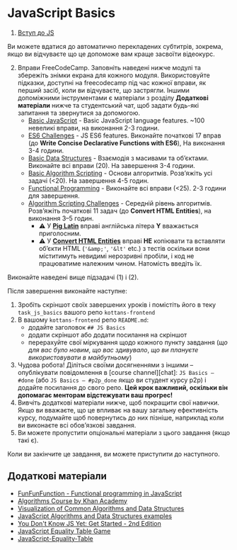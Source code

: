 # JavaScript Basics

1. [Вступ до JS](https://www.coursera.org/learn/html-css-javascript-for-web-developers/home/week/4)

  Ви можете вдатися до автоматично перекладених субтитрів, зокрема, якщо ви відчуваєте що
  це допоможе вам краще засвоїти відеокурс.

2. Вправи FreeCodeCamp. Заповніть наведені нижче модулі та збережіть знімки екрана для кожного модуля.
   Використовуйте підказки, доступні на freecodecamp під час кожної вправи, як перший засіб, коли ви відчуваєте, що застрягли.
   Іншими допоміжними інструментами є матеріали з розділу **Додаткові матеріали** нижче
   та студентський чат, щоб задати будь-які запитання та звернутися за допомогою.
   - [Basic JavaScript](https://learn.freecodecamp.org/javascript-algorithms-and-data-structures/basic-javascript/) -
     Basic JavaScript language features. ~100 невеликі вправи, на виконання 2-3 години.
   - [ES6 Challenges](https://learn.freecodecamp.org/javascript-algorithms-and-data-structures/es6/) -
     JS ES6 features. Виконайте початкові 17 вправ (до **Write Concise Declarative Functions with ES6**),
     На виконання 3-4 години.
   - [Basic Data Structures](https://learn.freecodecamp.org/javascript-algorithms-and-data-structures/basic-data-structures/) -
     Взаємодія з масивами та об’єктами. Виконайте всі вправи (20). На завершення 3-4 години.
   - [Basic Algorithm Scripting](https://learn.freecodecamp.org/javascript-algorithms-and-data-structures/basic-algorithm-scripting/) -
     Основи алгоритмів. Розв’яжіть усі задачі (<20). На завершення 4-5 годин.
   - [Functional Programming](https://learn.freecodecamp.org/javascript-algorithms-and-data-structures/functional-programming/) -
     Виконайте всі вправи (<25). 2-3 години для завершення.
   - [Algorithm Scripting Challenges](https://learn.freecodecamp.org/javascript-algorithms-and-data-structures/intermediate-algorithm-scripting) -
      Середній рівень алгоритмів. Розв’яжіть початкові 11 задач (до **Convert HTML Entities**), на виконання 3–5 годин.
     - :warning: У [**Pig Latin**](https://learn.freecodecamp.org/javascript-algorithms-and-data-structures/intermediate-algorithm-scripting/pig-latin/)
       вправі англійська літера **Y** вважається приголосним.
     - :warning: У [**Convert HTML Entities**](https://learn.freecodecamp.org/javascript-algorithms-and-data-structures/intermediate-algorithm-scripting/convert-html-entities)
       вправі **НЕ** копіювати та вставляти об’єкти HTML (`'&amp;'`, `'&lt'` etc.) з тестів
       оскільки вони міститимуть невидимі нерозривні пробіли, і код не працюватиме належним чином. Натомість введіть їх.

Виконайте наведені вище підзадачі (1) і (2).

Після завершення виконайте наступне:
1. Зробіть скріншот своїх завершених уроків
   і помістіть його в теку `task_js_basics`
   вашого репо `kottans-frontend`
1. В вашому `kottans-frontend` репо `README.md`:
   - додайте заголовок `## JS Basics`
   - додати скріншот або додати посилання на скріншот
   - перерахуйте свої міркування щодо кожного пункту завдання
     (_що для вас було новим_, _що вас здивувало_, _що ви плануєте використовувати в майбутньому_)
1. Чудова робота! Діліться своїми досягненнями з іншими –
   опублікувати повідомлення в [course channel][chat]:
   `JS Basics — #done` (або `JS Basics — #p2p_done` якщо ви студент курсу p2p) і додайте посилання до свого репо. **Цей крок важливий, оскільки він допомагає менторам відстежувати ваш прогрес!**
1. Вивчіть додаткові матеріали нижче, щоб покращити свої навички.
    Якщо ви вважаєте, що це впливає на вашу загальну ефективність курсу, подумайте щоб
    повернутись до них пізніше, наприклад коли ви виконаєте всі обов’язкові завдання.
1. Ви можете пропустити опціональні матеріали з цього завдання (якщо такі є).

Коли ви закінчите це завдання, ви можете приступити до наступного.

## Додаткові матеріали

- [FunFunFunction - Functional programming in JavaScript](https://www.youtube.com/playlist?list=PL0zVEGEvSaeEd9hlmCXrk5yUyqUag-n84)
- [Algorithms Course by Khan Academy](https://www.khanacademy.org/computing/computer-science/algorithms)
- [Visualization of Common Algorithms and Data Structures](https://www.cs.usfca.edu/~galles/visualization/Algorithms.html)
- [JavaScript Algorithms and Data Structures examples](https://github.com/trekhleb/javascript-algorithms)
- [You Don't Know JS Yet: Get Started - 2nd Edition](https://github.com/getify/You-Dont-Know-JS/tree/2nd-ed/get-started)
- [JavaScript Equality Table Game](https://eqeq.js.org/)
- [JavaScript-Equality-Table](https://dorey.github.io/JavaScript-Equality-Table/)
